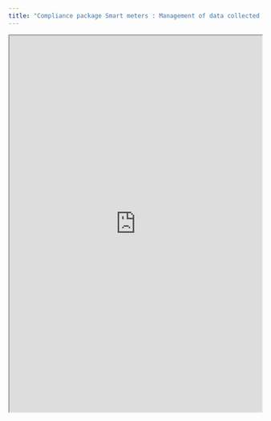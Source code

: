 ```yaml
---
title: "Compliance package Smart meters : Management of data collected in the home and transmitted outside"
---
```




<iframe height="750" width="100%" src="https://ewelton.github.io/ktest/wiki.html#Compliance%20package%20Smart%20meters%20:%20Management%20of%20data%20collected%20in%20the%20home%20and%20transmitted%20outside"></iframe>

